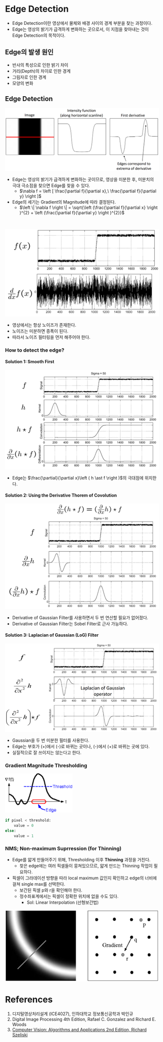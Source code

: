 # Edge Detection

- Edge Detection이란 영상에서 물체와 배경 사이의 경계 부분을 찾는 과정이다.
- Edge는 영상의 밝기가 급격하게 변화하는 곳으로서, 이 지점을 찾아내는 것이 Edge Detection의 목적이다.

## Edge의 발생 원인

- 반사의 특성으로 인한 밝기 차이
- 거리(Depth)의 차이로 인한 경계
- 그림자로 인한 경계
- 모양의 변화

## Edge Detection

![](img/derivatives.PNG)

- Edge는 영상의 밝기가 급격하게 변화하는 곳이므로, 영상을 미분한 후, 미분치의 극대 극소점을 찾으면 Edge를 찾을 수 있다.
  - $\nabla f = \left [ \frac{\partial f}{\partial x},\ \frac{\partial f}{\partial y} \right ]$
- Edge의 세기는 Gradient의 Magnitude에 따라 결정된다.
  - $\left \| \nabla f \right \| = \sqrt{\left (\frac{\partial f}{\partial x}  \right )^{2} + \left (\frac{\partial f}{\partial y}  \right )^{2}}$

<br>

![](img/noise.PNG)

- 영상에서는 항상 노이즈가 존재한다.
- 노이즈는 미분하면 증폭이 된다.
- 따라서 노이즈 필터링을 먼저 해주어야 한다.

### How to detect the edge?

#### Solution 1: Smooth First

![](img/solution1.PNG)

- Edge는 $\frac{\partial}{\partial x}\left ( h \ast f \right )$의 극대점에 위치한다.

#### Solution 2: Using the Derivative Thorem of Covolution

![](img/solution2.PNG)

- Derivative of Gaussian Filter를 사용하면서 두 번 연산할 필요가 없어졌다.
- Derivative of Gaussian Filter는 Sobel Filter로 근사 가능하다.

#### Solution 3: Laplacian of Gaussian (LoG) Filter

![](img/LoG.png)

- Gaussian을 두 번 미분한 필터를 사용한다.
- Edge는 부호가 (+)에서 (-)로 바뀌는 곳이나, (-)에서 (+)로 바뀌는 곳에 있다.
- 실질적으로 잘 쓰이지는 않는다고 한다.

### Gradient Magnitude Thresholding

![](img/threshold.png)

```python
if pixel < threshold:
    value = 0
else:
    value = 1
```

### NMS; Non-maximum Suprression (for Thinning)

- Edge를 얇게 만들어주기 위해, Thresholding 이후 **Thinning** 과정을 거친다.
  - 찾은 edge에는 여러 픽셀들이 뭉쳐있으므르, 얇게 만드는 Thinning 작업이 필요하다.
- 픽셀이 그라데이션 방향을 따라 local maximum 값인지 확인하고 edge의 너비에 걸쳐 single max를 선택한다.
  - 보간된 픽셀 p와 r을 확인해야 한다.
  - 정수좌표계에서는 픽셀이 정확한 위치에 없을 수도 있다.
    - Sol: Linear Interpolation (선형보간법)

![](img/thinning.png)

# References

1. 디지털영상처리설계 (ICE4027), 인하대학교 정보통신공학과 박인규
2. Digital Image Processing 4th Edition, Rafael C. Gonzalez and Richard E. Woods
3. [Computer Vision: Algorithms and Applications 2nd Edition, Richard Szeliski](https://szeliski.org/Book/)
